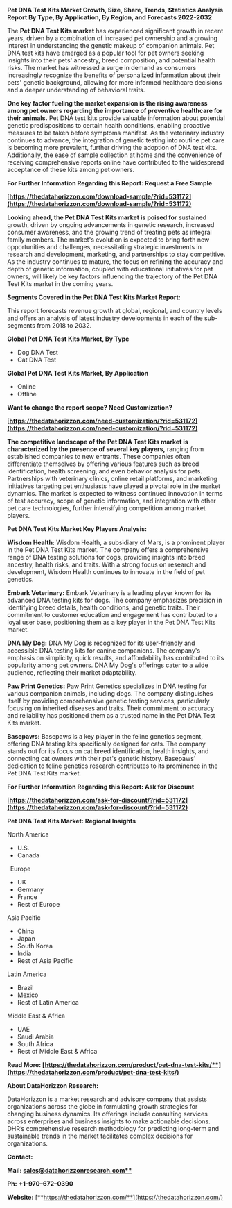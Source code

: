 ﻿**Pet DNA Test Kits Market Growth, Size, Share, Trends, Statistics Analysis Report By Type, By Application, By Region, and Forecasts 2022-2032**


The **Pet DNA Test Kits market** has experienced significant growth in recent years, driven by a combination of increased pet ownership and a growing interest in understanding the genetic makeup of companion animals. Pet DNA test kits have emerged as a popular tool for pet owners seeking insights into their pets' ancestry, breed composition, and potential health risks. The market has witnessed a surge in demand as consumers increasingly recognize the benefits of personalized information about their pets' genetic background, allowing for more informed healthcare decisions and a deeper understanding of behavioral traits.

**One key factor fueling the market expansion is the rising awareness among pet owners regarding the importance of preventive healthcare for their animals.** Pet DNA test kits provide valuable information about potential genetic predispositions to certain health conditions, enabling proactive measures to be taken before symptoms manifest. As the veterinary industry continues to advance, the integration of genetic testing into routine pet care is becoming more prevalent, further driving the adoption of DNA test kits. Additionally, the ease of sample collection at home and the convenience of receiving comprehensive reports online have contributed to the widespread acceptance of these kits among pet owners. 

**For Further Information Regarding this Report: Request a Free Sample**	

[**https://thedatahorizzon.com/download-sample/?rid=531172](https://thedatahorizzon.com/download-sample/?rid=531172)** 

**Looking ahead, the Pet DNA Test Kits market is poised for** sustained growth, driven by ongoing advancements in genetic research, increased consumer awareness, and the growing trend of treating pets as integral family members. The market's evolution is expected to bring forth new opportunities and challenges, necessitating strategic investments in research and development, marketing, and partnerships to stay competitive. As the industry continues to mature, the focus on refining the accuracy and depth of genetic information, coupled with educational initiatives for pet owners, will likely be key factors influencing the trajectory of the Pet DNA Test Kits market in the coming years.

**Segments Covered in the Pet DNA Test Kits Market Report:**

This report forecasts revenue growth at global, regional, and country levels and offers an analysis of latest industry developments in each of the sub-segments from 2018 to 2032.

**Global Pet DNA Test Kits Market, By Type**

- Dog DNA Test
- Cat DNA Test

**Global Pet DNA Test Kits Market, By Application**

- Online
- Offline

**Want to change the report scope? Need Customization?**

[**https://thedatahorizzon.com/need-customization/?rid=531172](https://thedatahorizzon.com/need-customization/?rid=531172)** 

**The competitive landscape of the Pet DNA Test Kits market is characterized by the presence of several key players,** ranging from established companies to new entrants. These companies often differentiate themselves by offering various features such as breed identification, health screening, and even behavior analysis for pets. Partnerships with veterinary clinics, online retail platforms, and marketing initiatives targeting pet enthusiasts have played a pivotal role in the market dynamics. The market is expected to witness continued innovation in terms of test accuracy, scope of genetic information, and integration with other pet care technologies, further intensifying competition among market players.

**Pet DNA Test Kits Market Key Players Analysis:** 

**Wisdom Health:** Wisdom Health, a subsidiary of Mars, is a prominent player in the Pet DNA Test Kits market. The company offers a comprehensive range of DNA testing solutions for dogs, providing insights into breed ancestry, health risks, and traits. With a strong focus on research and development, Wisdom Health continues to innovate in the field of pet genetics.

**Embark Veterinary:** Embark Veterinary is a leading player known for its advanced DNA testing kits for dogs. The company emphasizes precision in identifying breed details, health conditions, and genetic traits. Their commitment to customer education and engagement has contributed to a loyal user base, positioning them as a key player in the Pet DNA Test Kits market.

**DNA My Dog:** DNA My Dog is recognized for its user-friendly and accessible DNA testing kits for canine companions. The company's emphasis on simplicity, quick results, and affordability has contributed to its popularity among pet owners. DNA My Dog's offerings cater to a wide audience, reflecting their market adaptability.

**Paw Print Genetics:** Paw Print Genetics specializes in DNA testing for various companion animals, including dogs. The company distinguishes itself by providing comprehensive genetic testing services, particularly focusing on inherited diseases and traits. Their commitment to accuracy and reliability has positioned them as a trusted name in the Pet DNA Test Kits market.

**Basepaws:** Basepaws is a key player in the feline genetics segment, offering DNA testing kits specifically designed for cats. The company stands out for its focus on cat breed identification, health insights, and connecting cat owners with their pet's genetic history. Basepaws' dedication to feline genetics research contributes to its prominence in the Pet DNA Test Kits market.

**For Further Information Regarding this Report: Ask for Discount**	

[**https://thedatahorizzon.com/ask-for-discount/?rid=531172](https://thedatahorizzon.com/ask-for-discount/?rid=531172)** 

**Pet DNA Test Kits Market: Regional Insights**

North America

- U.S.
- Canada

` `Europe

- UK
- Germany
- France
- Rest of Europe

Asia Pacific

- China
- Japan
- South Korea
- India
- Rest of Asia Pacific

Latin America

- Brazil
- Mexico
- Rest of Latin America

Middle East & Africa

- UAE
- Saudi Arabia
- South Africa
- Rest of Middle East & Africa

**Read More: [https://thedatahorizzon.com/product/pet-dna-test-kits/**](https://thedatahorizzon.com/product/pet-dna-test-kits/)** 

**About DataHorizzon Research:**

DataHorizzon is a market research and advisory company that assists organizations across the globe in formulating growth strategies for changing business dynamics. Its offerings include consulting services across enterprises and business insights to make actionable decisions. DHR’s comprehensive research methodology for predicting long-term and sustainable trends in the market facilitates complex decisions for organizations.

**Contact:**

**Mail: [sales@datahorizzonresearch.com**](mailto:sales@datahorizzonresearch.com)**

**Ph:** **+1–970–672–0390**

**Website:** [**https://thedatahorizzon.com/**](https://thedatahorizzon.com/)

